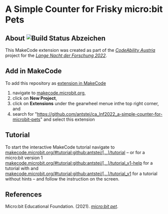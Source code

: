 # A Simple Counter for Frisky micro:bit Pets 

## About ![Build Status Abzeichen](https://github.com/antstei/ca_lnf2022_a-simple-counter-for-microbit-pets/workflows/MakeCode/badge.svg)
This MakeCode extension was created as part of the _[CodeAbility Austria](https://codeability.uibk.ac.at)_ project for the _[Lange Nacht der Forschung 2022](https://langenachtderforschung.at/station/2903)_.

## Add in MakeCode
To add this repository as [extension in MakeCode](https://makecode.microbit.org/extensions)

1. navigate to [makecode.microbit.org](https://makecode.microbit.org/),
2. click on **New Project**,
3. click on **Extensions** under the gearwheel menue inthe top right corner, and
4. search for "https://github.com/antstei/ca_lnf2022_a-simple-counter-for-microbit-pets" and select this extension

## Tutorial
To start the interactive MakeCode tutorial navigate to [makecode.microbit.org/#tutorial:github:antstei/[…]/tutorial](https://makecode.microbit.org/#tutorial:github:antstei/ca_lnf2022_a-simple-counter-for-microbit-pets/tutorial) – or for a micro:bit version 1 [makecode.microbit.org/#tutorial:github:antstei/[...]/tutorial_v1-help](https://makecode.microbit.org/#tutorial:github:antstei/ca_lnf2022_a-simple-counter-for-microbit-pets/tutorial_v1-help) for a tutorial with and [makecode.microbit.org/#tutorial:github:antstei/[...]/tutorial_v1](https://makecode.microbit.org/#tutorial:github:antstei/ca_lnf2022_a-simple-counter-for-microbit-pets/tutorial_v1) for a tutorial without hints – and follow the instruction on the screen.

## References
Micro:bit Educational Foundation. (2021). _[micro:bit pet](https://www.microbit.org/projects/make-it-code-it/microbit-pet/)_.